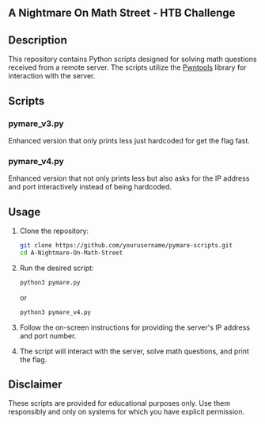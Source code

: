 ## A Nightmare On Math Street - HTB Challenge

## Description
This repository contains Python scripts designed for solving math questions received from a remote server. The scripts utilize the [Pwntools](https://docs.pwntools.com/) library for interaction with the server.

## Scripts


### pymare_v3.py

Enhanced version that only prints less just hardcoded for get the flag fast.

### pymare_v4.py

Enhanced version that not only prints less but also asks for the IP address and port interactively instead of being hardcoded.

## Usage

1. Clone the repository:

    ```bash
    git clone https://github.com/yourusername/pymare-scripts.git
    cd A-Nightmare-On-Math-Street
    ```

2. Run the desired script:

    ```bash
    python3 pymare.py
    ```

    or

    ```bash
    python3 pymare_v4.py
    ```

3. Follow the on-screen instructions for providing the server's IP address and port number.

4. The script will interact with the server, solve math questions, and print the flag.

## Disclaimer

These scripts are provided for educational purposes only. Use them responsibly and only on systems for which you have explicit permission.

